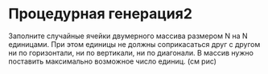 # Процедурная генерация2
Заполните случайные ячейки двумерного массива размером N на N единицами.
При этом единицы не должны соприкасаться друг с другом ни по горизонтали, ни по вертикали, ни по диагонали.
В массив нужно поставить максимально возможное число единиц. (см рис)